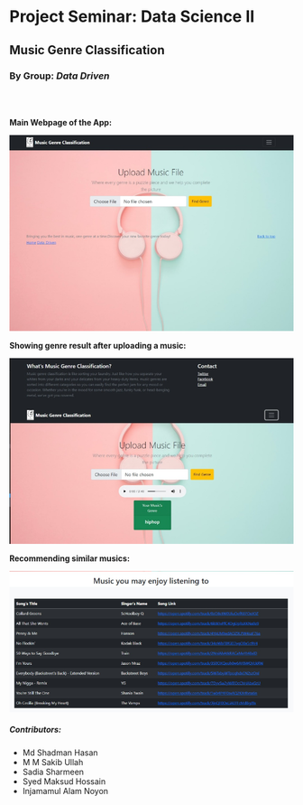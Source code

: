 # Project Seminar: Data Science II
## Music Genre Classification
### By Group: <i>Data Driven</i>
</br>
</br>


<b>Main Webpage of the App:</b>
</br>
<p align="center">
  <img src="https://github.com/ullah-mmsakib/Music_Genre_Classification_and_Recommendation_using_Flask/blob/c0b8f125207c0e6d45f22e696826700d10c6b1c3/Raw%20codes/Analysis/startpage.png" alt="Main Page">
</p>


<b>Showing genre result after uploading a music:</b>
</br>
<p align="center">
  <img src="https://github.com/ullah-mmsakib/Music_Genre_Classification_and_Recommendation_using_Flask/blob/c0b8f125207c0e6d45f22e696826700d10c6b1c3/Raw%20codes/Analysis/genre.png" alt="Showing genre">
</p>


<b>Recommending similar musics:</b>
</br>
<p align="center">
  <img src="https://github.com/ullah-mmsakib/Music_Genre_Classification_and_Recommendation_using_Flask/blob/c0b8f125207c0e6d45f22e696826700d10c6b1c3/Raw%20codes/Analysis/recommendation.png" alt="Recommendation">
</p>


##### Contributors:
- Md Shadman Hasan
- M M Sakib Ullah
- Sadia Sharmeen
- Syed Maksud Hossain 
- Injamamul Alam Noyon


